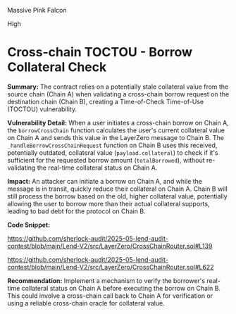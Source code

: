 Massive Pink Falcon

High

# Cross-chain TOCTOU - Borrow Collateral Check

**Summary:** The contract relies on a potentially stale collateral value from the source chain (Chain A) when validating a cross-chain borrow request on the destination chain (Chain B), creating a Time-of-Check Time-of-Use (TOCTOU) vulnerability.

**Vulnerability Detail:** When a user initiates a cross-chain borrow on Chain A, the `borrowCrossChain` function calculates the user's current collateral value on Chain A and sends this value in the LayerZero message to Chain B. The `_handleBorrowCrossChainRequest` function on Chain B uses this received, potentially outdated, collateral value (`payload.collateral`) to check if it's sufficient for the requested borrow amount (`totalBorrowed`), without re-validating the real-time collateral status on Chain A.

**Impact:** An attacker can initiate a borrow on Chain A, and while the message is in transit, quickly reduce their collateral on Chain A. Chain B will still process the borrow based on the old, higher collateral value, potentially allowing the user to borrow more than their actual collateral supports, leading to bad debt for the protocol on Chain B.

**Code Snippet:**

https://github.com/sherlock-audit/2025-05-lend-audit-contest/blob/main/Lend-V2/src/LayerZero/CrossChainRouter.sol#L139

https://github.com/sherlock-audit/2025-05-lend-audit-contest/blob/main/Lend-V2/src/LayerZero/CrossChainRouter.sol#L622

**Recommendation:** Implement a mechanism to verify the borrower's real-time collateral status on Chain A before executing the borrow on Chain B. This could involve a cross-chain call back to Chain A for verification or using a reliable cross-chain oracle for collateral value.